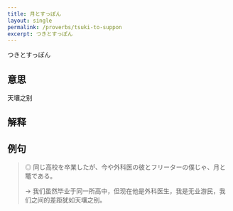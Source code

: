 ```yaml
---
title: 月とすっぽん
layout: single
permalink: /proverbs/tsuki-to-suppon
excerpt: つきとすっぽん
---
```


つきとすっぽん

## 意思

天壤之别

## 解释

## 例句

> ◎ 同じ高校を卒業したが、今や外科医の彼とフリーターの僕じゃ、月と鼈である。
>
> → 我们虽然毕业于同一所高中，但现在他是外科医生，我是无业游民，我们之间的差距犹如天壤之别。

